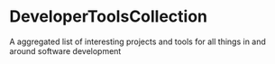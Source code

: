 # DeveloperToolsCollection
A aggregated list of interesting projects and tools for all things in and around software development 
